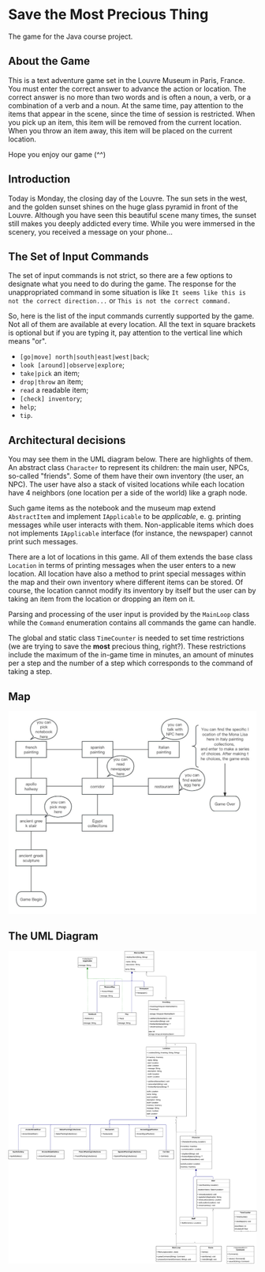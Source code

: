 # Save the Most Precious Thing
The game for the Java course project.

## About the Game
This is a text adventure game set in the Louvre Museum in Paris, France. 
You must enter the correct answer to advance the action or location. 
The correct answer is no more than two words and is often a noun, a verb, or a combination of a verb and a noun. 
At the same time, pay attention to the items that appear in the scene, 
since the time of session is restricted. 
When you pick up an item, this item will be removed from the current location. 
When you throw an item away, this item will be placed on the current location.

Hope you enjoy our game (^^)

## Introduction
Today is Monday, the closing day of the Louvre. 
The sun sets in the west, and the golden sunset shines on the huge glass pyramid in front of the Louvre. 
Although you have seen this beautiful scene many times, the sunset still makes you deeply addicted every time. 
While you were immersed in the scenery, you received a message on your phone...

## The Set of Input Commands
The set of input commands is not strict, so there are a few options to designate what you need to do during the game. 
The response for the unappropriated command in some situation is like `It seems like this is not the correct direction...` or `This is not the correct command.`

So, here is the list of the input commands currently supported by the game. 
Not all of them are available at every location. 
All the text in square brackets is optional but if you are typing it,
pay attention to the vertical line which means "or".
 - `[go|move] north|south|east|west|back`;
 - `look [around]|observe|explore`;
 - `take|pick` an item;
 - `drop|throw` an item;
 - `read` a readable item;
 - `[check] inventory`;
 - `help`;
 - `tip`.

## Architectural decisions
You may see them in the UML diagram below. There are highlights of them. 
An abstract class `Character` to represent its children: the main user, NPCs, so-called "friends".
Some of them have their own inventory (the user, an NPC).
The user have also a stack of visited locations while each location have 4 neighbors (one location per a side of the world) like a graph node.

Such game items as the notebook and the museum map extend `AbstractItem` and implement `IApplicable` to be _applicable_, e. g. printing messages while user interacts with them.
Non-applicable items which does not implements `IApplicable` interface (for instance, the newspaper) cannot print such messages.

There are a lot of locations in this game. 
All of them extends the base class `Location` in terms of printing messages when the user enters to a new location. 
All location have also a method to print special messages within the map and 
their own inventory where different items can be stored.
Of course, the location cannot modify its inventory by itself but the user can by taking an item from the location or dropping an item on it.

Parsing and processing of the user input is provided by the `MainLoop` class while the `Command` enumeration contains all commands the game can handle.

The global and static class `TimeCounter` is needed to set time restrictions (we are trying to save the **most** precious thing, right?).
These restrictions include the maximum of the in-game time in minutes, an amount of minutes per a step and the number of a step which corresponds to the command of taking a step. 

## Map
![Map](Map.jpg)

## The UML Diagram
![UML](UML.svg)